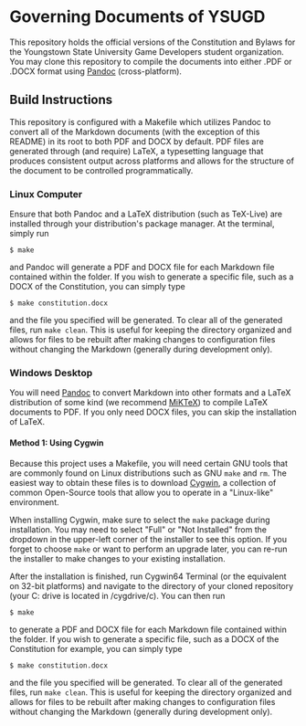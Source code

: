 # Governing Documents of YSUGD

This repository holds the official versions of the Constitution and Bylaws for 
the Youngstown State University Game Developers student organization. You may
clone this repository to compile the documents into either .PDF or .DOCX format
using [Pandoc](https://pandoc.org/) (cross-platform). 

## Build Instructions

This repository is configured with a Makefile which utilizes Pandoc to convert 
all of the Markdown documents (with the exception of this README) in its root 
to both PDF and DOCX by default. PDF files are generated through (and require)
LaTeX, a typesetting language that produces consistent output across platforms
and allows for the structure of the document to be controlled 
programmatically.

### Linux Computer 

Ensure that both Pandoc and a LaTeX distribution (such as TeX-Live) are 
installed through your distribution's package manager. At the terminal, 
simply run

```Shell
$ make
```

and Pandoc will generate a PDF and DOCX file for each Markdown file contained
within the folder. If you wish to generate a specific file, such as a DOCX of the Constitution, you can simply type 

```Shell
$ make constitution.docx
```

and the file you specified will be generated. To clear all of the generated files, run ```make clean```. This is useful for keeping the directory organized and allows for files to be rebuilt after making changes to configuration files without changing the Markdown (generally during development only).

### Windows Desktop

You will need [Pandoc](https://pandoc.org/) to convert Markdown into other formats and a LaTeX distribution of some kind (we recommend [MiKTeX](https://miktex.org/)) to compile LaTeX documents to PDF. If you only need DOCX files, you can skip the installation of LaTeX.

#### Method 1: Using Cygwin

Because this project uses a Makefile, you will need certain GNU tools that are
commonly found on Linux distributions such as GNU `make` and `rm`. The easiest
way to obtain these files is to download [Cygwin](https://www.cygwin.com/), a 
collection of common Open-Source tools that allow you to operate in a 
"Linux-like" environment. 

When installing Cygwin, make sure to select the `make` package during installation. You may need to select "Full" or "Not 
Installed" from the dropdown in the upper-left corner of the installer to see
this option. If you forget to choose `make` or want to perform an upgrade later, you can re-run the installer to make changes to your existing installation. 

After the installation is finished, run Cygwin64 Terminal (or the equivalent
on 32-bit platforms) and navigate to the directory of your cloned repository
(your C: drive is located in /cygdrive/c). You can then run 

```Shell
$ make
```

to generate a PDF and DOCX file for each Markdown file contained
within the folder. If you wish to generate a specific file, such as a DOCX of the Constitution for example, you can simply type 

```Shell
$ make constitution.docx
```

and the file you specified will be generated. To clear all of the generated files, run ```make clean```. This is useful for keeping the directory organized and allows for files to be rebuilt after making changes to configuration files without changing the Markdown (generally during development only).
